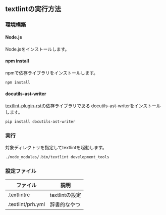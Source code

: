 ## textlintの実行方法
### 環境構築
#### Node.js
Node.jsをインストールします。

#### npm install
npmで依存ライブラリをインストールします。

```sh
npm install
```

#### docutils-ast-writer
[textlint-plugin-rst](https://github.com/jimo1001/textlint-plugin-rst)の依存ライブラリである
docutils-ast-writerをインストールします。

```sh
pip install docutils-ast-writer
```

### 実行

対象ディレクトリを指定してtextlintを起動します。

```sh
./node_modules/.bin/textlint development_tools
```

### 設定ファイル

| ファイル               | 説明           |
|------------------------|----------------|
| .textlintrc            | textlintの設定 |
| .textlint/prh.yml      | 辞書的なやつ   |
